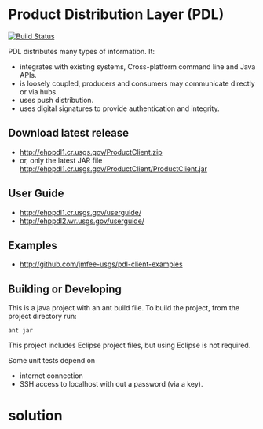 Product Distribution Layer (PDL)
================================
[![Build Status](https://travis-ci.org/usgs/pdl.svg?branch=master)](https://travis-ci.org/usgs/pdl)


PDL distributes many types of information. It:
- integrates with existing systems, Cross-platform command line and Java APIs.
- is loosely coupled, producers and consumers may communicate directly or via hubs.
- uses push distribution.
- uses digital signatures to provide authentication and integrity.


## Download latest release
  - http://ehppdl1.cr.usgs.gov/ProductClient.zip
  - or, only the latest JAR file http://ehppdl1.cr.usgs.gov/ProductClient/ProductClient.jar

## User Guide
  - http://ehppdl1.cr.usgs.gov/userguide/
  - http://ehppdl2.wr.usgs.gov/userguide/

## Examples
  - http://github.com/jmfee-usgs/pdl-client-examples

## Building or Developing

This is a java project with an ant build file.  To build the project, from the project directory run:
```
ant jar
```

This project includes Eclipse project files, but using Eclipse is not required.

Some unit tests depend on
- internet connection
- SSH access to localhost with out a password (via a key).
# solution
